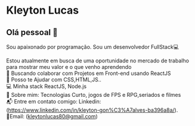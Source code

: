 

# Kleyton Lucas

## Olá pessoal 👋
Sou apaixonado por programação.
Sou um desenvolvedor FullStack:computer:

  Estou atualmente em busca de uma oportunidade no mercado de trabalho para mostrar meu valor e o que venho aprendendo  <br /> :purple_heart: Buscando colaborar com Projetos em Front-end usando ReactJS
  <br /> :space_invader: Posso te Ajudar com CSS,HTML,JS..
  <br /> :computer: Minha stack ReactJS, Node.js
  <br /> 💬 Sobre mim: Tecnologias Curto, jogos de FPS e RPG,seriados e filmes
  <br /> :mailbox_with_mail:
    Entre em contato comigo: Linkedin: (https://www.linkedin.com/in/kleyton-gon%C3%A7alves-ba396a8a/).<br />
                             :e-mail:Email: (kleytonlucas80@gmail.com)